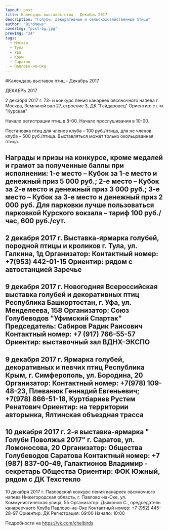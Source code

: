 ```yaml
---
layout: post
title: Календарь выставок птиц - Декабрь 2017
description: "Голуби, декоративные и сельскохозяйственные птицы"
author: "BirdNews"
coverImg: "post-bg.jpg"
prewImg: "24"
tags:
  - Москва
  - Тула
  - Уфа
  - Крым
  - Саратов
  - Павлово-на-Оке
---
```


#Календарь выставок птиц - Декабрь 2017

ДЕКАБРЬ 2017


2 декабря 2017 г.
73- й конкурс пения канареек овсяночного напева
г. Москва, Земляной вал 27, строение 3, ДК "Гайдаровец"
Ориентир: ст. м. "Курская"

Начало регистрации птиц в 8-00.
Начало прослушивания в 10-00.

Постановка птиц для членов клуба – 100 руб./птица, для не членов клуба – 500 руб./птица.
Выставляться может только окольцованная птица.

Награды и призы на конкурсе, кроме медалей и грамот за полученные баллы при исполнении:
1-е место – Кубок за 1-е место и денежный приз 5 000 руб.;
2-е место – Кубок за 2-е место и денежный приз 3 000 руб.;
3-е место – Кубок за 3-е место и денежный приз 2 000 руб.
Для парковки лучше пользоваться парковкой Курского вокзала – тариф 100 руб./час, 600 руб./сут.
------------------------------------------------------------
2 декабря 2017 г. 
Выставка-ярмарка голубей, породной птицы и кроликов
г. Тула, ул. Галкина, 1д
Организатор:
Контактный номер: +7(953) 442-01-15 
Ориентир: рядом с автостанцией Заречье
------------------------------------------------------------
9 декабря 2017 г.
Новогодняя Всероссийская выставка голубей и декоративных птиц
Республика Башкортостан, г. Уфа, ул. Менделеева, 158
Организатор: Союз Голубеводов "Уфимский Спартак"
Председатель: Сабиров Радик Раисович
Контактный номер: +7 (917) 766-55-57
Ориентир: выставочный зал ВДНХ-ЭКСПО 
--------------------------------------------------
9 декабря 2017 г.
Ярмарка голубей, декоративных и певчих птиц
Республика Крым, г. Симферополь, ул. Бородина, 20
Организатор:
Контактный номер: +7(978) 109-48-23, Плеванюк Геннадий Евгеньевич;
+7(978) 866-51-18, Куртбариев Рустем Ренатович
Ориентир: на территории авторынка, Ялтинская объездная трасса
-------------------------------------------------
10 декабря 2017 г.
2-я выставка-ярмарка " Голуби Поволжья 2017"
г. Саратов, ул. Ломоносова, 20
Организатор: Общества Голубеводов Саратова
Контактный номер: +7 (987) 837-00-49, Галактионов Владимир - секретарь Общества
Ориентир: ФОК Южный, рядом с ДК Техстекло
-------------------------------------------------
10 декабря 2017 г.
Павловский конкурс пения канареек овсяночного напева
Нижегородская область, г. Павлово-на-Оке, ул. Коммунистическая улица, 55
Организатор: Дьяконов С., председатель канареечного Клуба Павлово-на-Оке
Контактный номер: +7 (952) 445-28-97
Ориентир: ДК 
Регистрация: 09:00
Начало: 10:00


Подробности на https://vk.com/chelbirds
